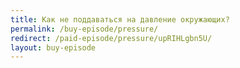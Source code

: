 ```yaml
---
title: Как не поддаваться на давление окружающих?
permalink: /buy-episode/pressure/
redirect: /paid-episode/pressure/upRIHLgbn5U/
layout: buy-episode
---
```

